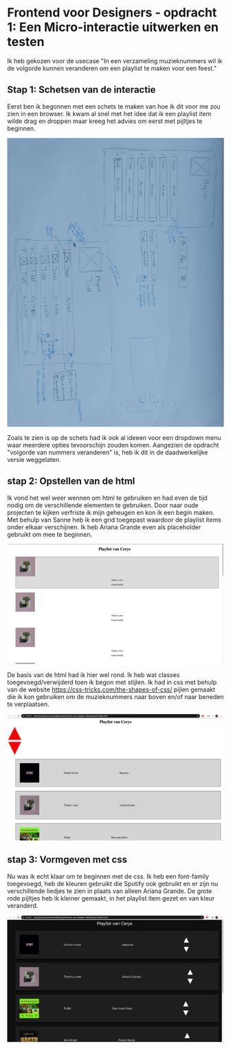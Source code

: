 # Frontend voor Designers - opdracht 1: Een Micro-interactie uitwerken en testen

Ik heb gekozen voor de usecase "In een verzameling muzieknummers wil ik de volgorde kunnen veranderen om een playlist te maken voor een feest."

## Stap 1: Schetsen van de interactie

Eerst ben ik begonnen met een schets te maken van hoe ik dit voor me zou zien in een browser. Ik kwam al snel met het idee dat ik een playlist item wilde drag en droppen maar kreeg het advies om eerst met pijltjes te beginnen. 

![Interacties schets](img/schetsInteractie.jpg "Interactie schets")

Zoals te zien is op de schets had ik ook al ideeen voor een dropdown menu waar meerdere opties tevoorschijn zouden komen. Aangezien de opdracht "volgorde van nummers veranderen" is, heb ik dit in de daadwerkelijke versie weggelaten.

## stap 2: Opstellen van de html

Ik vond het wel weer wennen om html te gebruiken en had even de tijd nodig om de verschillende elementen te gebruiken. Door naar oude projecten te kijken verfriste ik mijn geheugen en kon ik een begin maken. Met behulp van Sanne heb ik een grid toegepast waardoor de playlist items onder elkaar verschijnen. Ik heb Ariana Grande even als placeholder gebruikt om mee te beginnen.

![Playlist versie 01](img/versie01Playlist.png "Basis html")

De basis van de html had ik hier wel rond. Ik heb wat classes toegevoegd/verwijderd toen ik begon met stijlen. Ik had in css met behulp van de website https://css-tricks.com/the-shapes-of-css/ pijlen gemaakt die ik kon gebruiken om de muzieknummers naar boven en/of naar beneden te verplaatsen.

![Playlist versie 02](img/versie02Playlist.png "pijlen css")

## stap 3: Vormgeven met css

Nu was ik echt klaar om te beginnen met de css. Ik heb een font-family toegevoegd, heb de kleuren gebruikt die Spotify ook gebruikt en er zijn nu verschillende liedjes te zien in plaats van alleen Ariana Grande. De grote rode pijltjes heb ik kleiner gemaakt, in het playlist item gezet en van kleur veranderd. 

![Playlist versie 03](img/versie03Playlist.png "versie 1 vormgeving")



